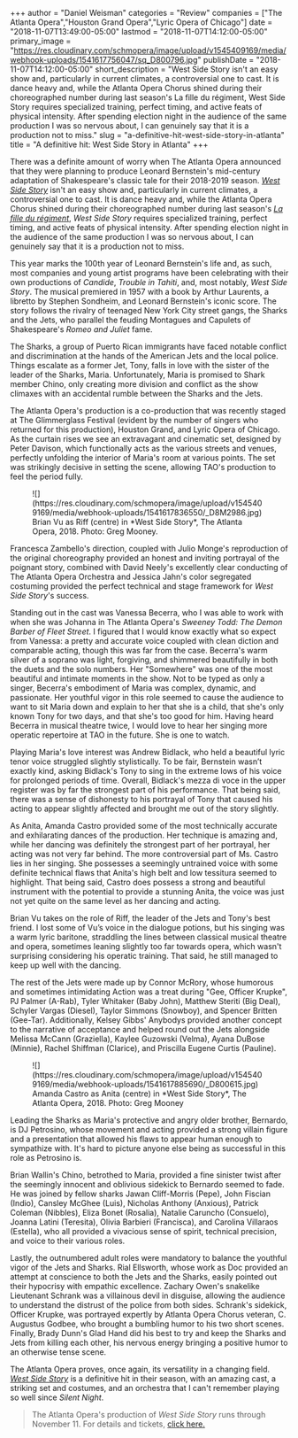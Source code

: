 +++
author = "Daniel Weisman"
categories = "Review"
companies = ["The Atlanta Opera","Houston Grand Opera","Lyric Opera of Chicago"]
date = "2018-11-07T13:49:00-05:00"
lastmod = "2018-11-07T14:12:00-05:00"
primary_image = "https://res.cloudinary.com/schmopera/image/upload/v1545409169/media/webhook-uploads/1541617756047/sq_D800796.jpg"
publishDate = "2018-11-07T14:12:00-05:00"
short_description = "West Side Story isn&#039;t an easy show and, particularly in current climates, a controversial one to cast. It is dance heavy and, while the Atlanta Opera Chorus shined during their choreographed number during last season&#039;s La fille du régiment, West Side Story requires specialized training, perfect timing, and active feats of physical intensity. After spending election night in the audience of the same production I was so nervous about, I can genuinely say that it is a production not to miss."
slug = "a-definitive-hit-west-side-story-in-atlanta"
title = "A definitive hit: West Side Story in Atlanta"
+++

There was a definite amount of worry when The Atlanta Opera announced that they were planning to produce Leonard Bernstein's mid-century adaptation of Shakespeare's classic tale for their 2018-2019 season. [*West Side Story*](https://www.atlantaopera.org/performance/west-side-story/) isn't an easy show and, particularly in current climates, a controversial one to cast. It is dance heavy and, while the Atlanta Opera Chorus shined during their choreographed number during last season's [*La fille du régiment*](/a-bel-canto-winner-atlantas-fille-du-régiment/), *West Side Story* requires specialized training, perfect timing, and active feats of physical intensity. After spending election night in the audience of the same production I was so nervous about, I can genuinely say that it is a production not to miss.

This year marks the 100th year of Leonard Bernstein's life and, as such, most companies and young artist programs have been celebrating with their own productions of *Candide*, *Trouble in Tahiti*, and, most notably, *West Side Story*. The musical premiered in 1957 with a book by Arthur Laurents, a libretto by Stephen Sondheim, and Leonard Bernstein's iconic score. The story follows the rivalry of teenaged New York City street gangs, the Sharks and the Jets, who parallel the feuding Montagues and Capulets of Shakespeare's *Romeo and Juliet* fame.

The Sharks, a group of Puerto Rican immigrants have faced notable conflict and discrimination at the hands of the American Jets and the local police. Things escalate as a former Jet, Tony, falls in love with the sister of the leader of the Sharks, Maria. Unfortunately, Maria is promised to Shark member Chino, only creating more division and conflict as the show climaxes with an accidental rumble between the Sharks and the Jets.

The Atlanta Opera's production is a co-production that was recently staged at The Glimmerglass Festival (evident by the number of singers who returned for this production), Houston Grand, and Lyric Opera of Chicago. As the curtain rises we see an extravagant and cinematic set, designed by Peter Davison, which functionally acts as the various streets and venues, perfectly unfolding the interior of Maria's room at various points. The set was strikingly decisive in setting the scene, allowing TAO's production to feel the period fully.

<figure data-type="image">
![](https://res.cloudinary.com/schmopera/image/upload/v1545409169/media/webhook-uploads/1541617836550/_D8M2986.jpg)
<figcaption>Brian Vu as Riff (centre) in *West Side Story*, The Atlanta Opera, 2018. Photo: Greg Mooney.</figcaption>
</figure>

Francesca Zambello's direction, coupled with Julio Monge's reproduction of the original choreography provided an honest and inviting portrayal of the poignant story, combined with David Neely's excellently clear conducting of The Atlanta Opera Orchestra and Jessica Jahn's color segregated costuming provided the perfect technical and stage framework for *West Side Story*'s success.

Standing out in the cast was Vanessa Becerra, who I was able to work with when she was Johanna in The Atlanta Opera's *Sweeney Todd: The Demon Barber of Fleet Street*. I figured that I would know exactly what so expect from Vanessa: a pretty and accurate voice coupled with clean diction and comparable acting, though this was far from the case. Becerra's warm silver of a soprano was light, forgiving, and shimmered beautifully in both the duets and the solo numbers. Her "Somewhere" was one of the most beautiful and intimate moments in the show. Not to be typed as only a singer, Becerra's embodiment of Maria was complex, dynamic, and passionate. Her youthful vigor in this role seemed to cause the audience to want to sit Maria down and explain to her that she is a child, that she's only known Tony for two days, and that she's too good for him. Having heard Becerra in musical theatre twice, I would love to hear her singing more operatic repertoire at TAO in the future. She is one to watch.

Playing Maria's love interest was Andrew Bidlack, who held a beautiful lyric tenor voice struggled slightly stylistically. To be fair, Bernstein wasn’t exactly kind, asking Bidlack's Tony to sing in the extreme lows of his voice for prolonged periods of time. Overall, Bidlack's mezza di voce in the upper register was by far the strongest part of his performance. That being said, there was a sense of dishonesty to his portrayal of Tony that caused his acting to appear slightly affected and brought me out of the story slightly.

As Anita, Amanda Castro provided some of the most technically accurate and exhilarating dances of the production. Her technique is amazing and, while her dancing was definitely the strongest part of her portrayal, her acting was not very far behind. The more controversial part of Ms. Castro lies in her singing. She possesses a seemingly untrained voice with some definite technical flaws that Anita's high belt and low tessitura seemed to highlight. That being said, Castro does possess a strong and beautiful instrument with the potential to provide a stunning Anita, the voice was just not yet quite on the same level as her dancing and acting.

Brian Vu takes on the role of Riff, the leader of the Jets and Tony's best friend. I lost some of Vu’s voice in the dialogue potions, but his singing was a warm lyric baritone, straddling the lines between classical musical theatre and opera, sometimes leaning slightly too far towards opera, which wasn't surprising considering his operatic training. That said, he still managed to keep up well with the dancing.

The rest of the Jets were made up by Connor McRory, whose humorous and sometimes intimidating Action was a treat during "Gee, Officer Krupke", PJ Palmer (A-Rab), Tyler Whitaker (Baby John), Matthew Steriti (Big Deal), Schyler Vargas (Diesel), Taylor Simmons (Snowboy), and Spencer Britten (Gee-Tar). Additionally, Kelsey Gibbs' Anybodys provided another concept to the narrative of acceptance and helped round out the Jets alongside Melissa McCann (Graziella), Kaylee Guzowski (Velma), Ayana DuBose (Minnie), Rachel Shiffman (Clarice), and Priscilla Eugene Curtis (Pauline).

<figure data-type="image">
![](https://res.cloudinary.com/schmopera/image/upload/v1545409169/media/webhook-uploads/1541617885690/_D800615.jpg)
<figcaption>Amanda Castro as Anita (centre) in *West Side Story*, The Atlanta Opera, 2018. Photo: Greg Mooney</figcaption>
</figure>

Leading the Sharks as Maria's protective and angry older brother, Bernardo, is DJ Petrosino, whose movement and acting provided a strong villain figure and a presentation that allowed his flaws to appear human enough to sympathize with. It's hard to picture anyone else being as successful in this role as Petrosino is.

Brian Wallin's Chino, betrothed to Maria, provided a fine sinister twist after the seemingly innocent and oblivious sidekick to Bernardo seemed to fade. He was joined by fellow sharks Jawan Cliff-Morris (Pepe), John Fiscian (Indio), Cansley McGhee (Luis), Nicholas Anthony (Anxious), Patrick Coleman (Nibbles), Eliza Bonet (Rosalia), Natalie Caruncho (Consuelo), Joanna Latini (Teresita), Olivia Barbieri (Francisca), and Carolina Villaraos (Estella), who all provided a vivacious sense of spirit, technical precision, and voice to their various roles.

Lastly, the outnumbered adult roles were mandatory to balance the youthful vigor of the Jets and Sharks. Rial Ellsworth, whose work as Doc provided an attempt at conscience to both the Jets and the Sharks, easily pointed out their hypocrisy with empathic excellence. Zachary Owen's snakelike Lieutenant Schrank was a villainous devil in disguise, allowing the audience to understand the distrust of the police from both sides. Schrank's sidekick, Officer Krupke, was portrayed expertly by Atlanta Opera Chorus veteran, C. Augustus Godbee, who brought a bumbling humor to his two short scenes. Finally, Brady Dunn's Glad Hand did his best to try and keep the Sharks and Jets from killing each other, his nervous energy bringing a positive humor to an otherwise tense scene.

The Atlanta Opera proves, once again, its versatility in a changing field. [*West Side Story*](https://www.atlantaopera.org/performance/west-side-story/) is a definitive hit in their season, with an amazing cast, a striking set and costumes, and an orchestra that I can't remember playing so well since *Silent Night*.

>The Atlanta Opera's production of *West Side Story* runs through November 11. For details and tickets, [click here.](https://www.atlantaopera.org/performance/west-side-story/)
